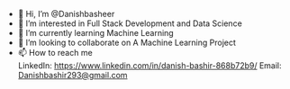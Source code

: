 - 👋 Hi, I’m @Danishbasheer
- 👀 I’m interested in Full Stack Development and Data Science
- 🌱 I’m currently learning Machine Learning
- 💞️ I’m looking to collaborate on A Machine Learning Project
- 📫 How to reach me  
      LinkedIn: https://www.linkedin.com/in/danish-bashir-868b72b9/
      Email:    Danishbashir293@gmail.com

<!---
Danishbasheer/Danishbasheer is a ✨ special ✨ repository because its `README.md` (this file) appears on your GitHub profile.
You can click the Preview link to take a look at your changes.
--->
